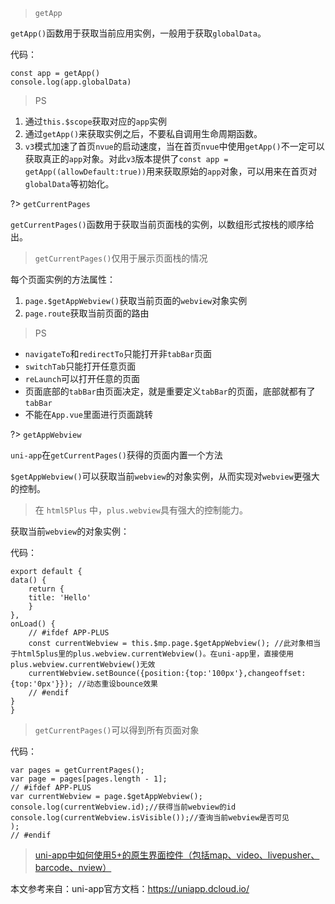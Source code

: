 > `getApp`

`getApp()`函数用于获取当前应用实例，一般用于获取`globalData`。

代码：

    const app = getApp()
    console.log(app.globalData)

> PS

1. 通过`this.$scope`获取对应的`app`实例
2. 通过`getApp()`来获取实例之后，不要私自调用生命周期函数。
3. `v3`模式加速了首页`nvue`的启动速度，当在首页`nvue`中使用`getApp()`不一定可以获取真正的`app`对象。对此`v3`版本提供了`const app = getApp((allowDefault:true))`用来获取原始的`app`对象，可以用来在首页对`globalData`等初始化。

?> `getCurrentPages`

`getCurrentPages()`函数用于获取当前页面栈的实例，以数组形式按栈的顺序给出。

> `getCurrentPages()`仅用于展示页面栈的情况

每个页面实例的方法属性：

1. `page.$getAppWebview()`获取当前页面的`webview`对象实例
2. `page.route`获取当前页面的路由

> PS

- `navigateTo`和`redirectTo`只能打开非`tabBar`页面
- `switchTab`只能打开任意页面
- `reLaunch`可以打开任意的页面
- 页面底部的`tabBar`由页面决定，就是重要定义`tabBar`的页面，底部就都有了`tabBar`
- 不能在`App.vue`里面进行页面跳转

?> `getAppWebview`

`uni-app`在`getCurrentPages()`获得的页面内置一个方法

`$getAppWebview()`可以获取当前`webview`的对象实例，从而实现对`webview`更强大的控制。

> 在 `html5Plus` 中，`plus.webview`具有强大的控制能力。

获取当前`webview`的对象实例：

代码：

    export default {
    data() {
        return {
        title: 'Hello'
        }
    },
    onLoad() {
        // #ifdef APP-PLUS
        const currentWebview = this.$mp.page.$getAppWebview(); //此对象相当于html5plus里的plus.webview.currentWebview()。在uni-app里，直接使用plus.webview.currentWebview()无效
        currentWebview.setBounce({position:{top:'100px'},changeoffset:{top:'0px'}}); //动态重设bounce效果
        // #endif
    }
    }

> `getCurrentPages()`可以得到所有页面对象

代码：

    var pages = getCurrentPages();
    var page = pages[pages.length - 1];
    // #ifdef APP-PLUS
    var currentWebview = page.$getAppWebview();
    console.log(currentWebview.id);//获得当前webview的id
    console.log(currentWebview.isVisible());//查询当前webview是否可见
    );
    // #endif

> [uni-app中如何使用5+的原生界面控件（包括map、video、livepusher、barcode、nview）](https://ask.dcloud.net.cn/article/35036)

本文参考来自：uni-app官方文档：https://uniapp.dcloud.io/